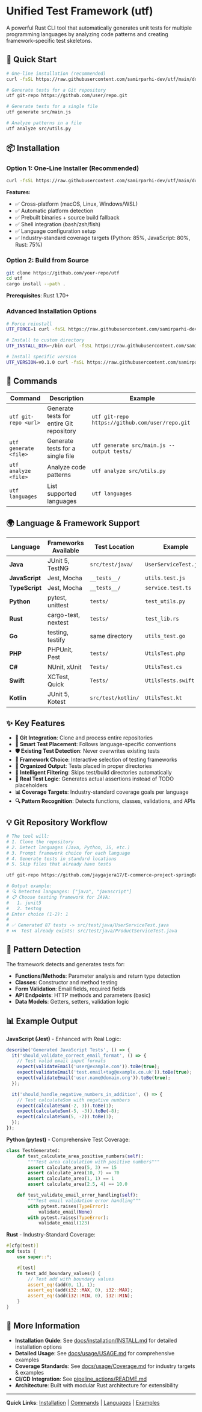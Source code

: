# Unified Test Framework (utf)

A powerful Rust CLI tool that automatically generates unit tests for multiple programming languages by analyzing code patterns and creating framework-specific test skeletons.

## 🚀 Quick Start

```bash
# One-line installation (recommended)
curl -fsSL https://raw.githubusercontent.com/samirparhi-dev/utf/main/docs/installation/install.sh | bash

# Generate tests for a Git repository
utf git-repo https://github.com/user/repo.git

# Generate tests for a single file  
utf generate src/main.js

# Analyze patterns in a file
utf analyze src/utils.py
```

## 📦 Installation

### Option 1: One-Line Installer (Recommended)

```bash
curl -fsSL https://raw.githubusercontent.com/samirparhi-dev/utf/main/docs/installation/install.sh | bash
```

**Features:**
- ✅ Cross-platform (macOS, Linux, Windows/WSL)
- ✅ Automatic platform detection
- ✅ Prebuilt binaries + source build fallback
- ✅ Shell integration (bash/zsh/fish)
- ✅ Language configuration setup
- ✅ Industry-standard coverage targets (Python: 85%, JavaScript: 80%, Rust: 75%)

### Option 2: Build from Source

```bash
git clone https://github.com/your-repo/utf
cd utf
cargo install --path .
```

**Prerequisites**: Rust 1.70+

### Advanced Installation Options

```bash
# Force reinstall
UTF_FORCE=1 curl -fsSL https://raw.githubusercontent.com/samirparhi-dev/utf/main/docs/installation/install.sh | bash

# Install to custom directory
UTF_INSTALL_DIR=~/bin curl -fsSL https://raw.githubusercontent.com/samirparhi-dev/utf/main/docs/installation/install.sh | bash

# Install specific version
UTF_VERSION=v0.1.0 curl -fsSL https://raw.githubusercontent.com/samirparhi-dev/utf/main/docs/installation/install.sh | bash
```

## 🔧 Commands

| Command | Description | Example |
|---------|-------------|---------|
| `utf git-repo <url>` | Generate tests for entire Git repository | `utf git-repo https://github.com/user/repo.git` |
| `utf generate <file>` | Generate tests for a single file | `utf generate src/main.js --output tests/` |
| `utf analyze <file>` | Analyze code patterns | `utf analyze src/utils.py` |
| `utf languages` | List supported languages | `utf languages` |

## 🌍 Language & Framework Support

| Language | Frameworks Available | Test Location | Example |
|----------|---------------------|---------------|---------|
| **Java** | JUnit 5, TestNG | `src/test/java/` | `UserServiceTest.java` |
| **JavaScript** | Jest, Mocha | `__tests__/` | `utils.test.js` |
| **TypeScript** | Jest, Mocha | `__tests__/` | `service.test.ts` |
| **Python** | pytest, unittest | `tests/` | `test_utils.py` |
| **Rust** | cargo-test, nextest | `tests/` | `test_lib.rs` |
| **Go** | testing, testify | same directory | `utils_test.go` |
| **PHP** | PHPUnit, Pest | `tests/` | `UtilsTest.php` |
| **C#** | NUnit, xUnit | `Tests/` | `UtilsTest.cs` |
| **Swift** | XCTest, Quick | `Tests/` | `UtilsTests.swift` |
| **Kotlin** | JUnit 5, Kotest | `src/test/kotlin/` | `UtilsTest.kt` |

## ✨ Key Features

- **🔄 Git Integration**: Clone and process entire repositories
- **🎯 Smart Test Placement**: Follows language-specific conventions
- **🛡️ Existing Test Detection**: Never overwrites existing tests
- **🔧 Framework Choice**: Interactive selection of testing frameworks
- **📁 Organized Output**: Tests placed in proper directories
- **🚫 Intelligent Filtering**: Skips test/build directories automatically
- **🧪 Real Test Logic**: Generates actual assertions instead of TODO placeholders
- **📊 Coverage Targets**: Industry-standard coverage goals per language
- **🔍 Pattern Recognition**: Detects functions, classes, validations, and APIs

## 💡 Git Repository Workflow

```bash
# The tool will:
# 1. Clone the repository
# 2. Detect languages (Java, Python, JS, etc.)
# 3. Prompt framework choice for each language
# 4. Generate tests in standard locations
# 5. Skip files that already have tests

utf git-repo https://github.com/jaygajera17/E-commerce-project-springBoot.git

# Output example:
# 🔍 Detected languages: ["java", "javascript"]  
# 📋 Choose testing framework for JAVA:
#   1. junit5
#   2. testng
# Enter choice (1-2): 1
# 
# ✅ Generated 87 tests -> src/test/java/UserServiceTest.java
# ⏭️  Test already exists: src/test/java/ProductServiceTest.java
```

## 🎯 Pattern Detection

The framework detects and generates tests for:

- **Functions/Methods**: Parameter analysis and return type detection
- **Classes**: Constructor and method testing
- **Form Validation**: Email fields, required fields
- **API Endpoints**: HTTP methods and parameters (basic)
- **Data Models**: Getters, setters, validation logic

## 📊 Example Output

**JavaScript (Jest)** - Enhanced with Real Logic:
```javascript
describe('Generated JavaScript Tests', () => {
  it('should_validate_correct_email_format', () => {
    // Test valid email input formats
    expect(validateEmail('user@example.com')).toBe(true);
    expect(validateEmail('test.email+tag@example.co.uk')).toBe(true);
    expect(validateEmail('user.name@domain.org')).toBe(true);
  });

  it('should_handle_negative_numbers_in_addition', () => {
    // Test calculateSum with negative numbers
    expect(calculateSum(-2, 3)).toBe(1);
    expect(calculateSum(-5, -3)).toBe(-8);
    expect(calculateSum(5, -2)).toBe(3);
  });
});
```

**Python (pytest)** - Comprehensive Test Coverage:
```python
class TestGenerated:
    def test_calculate_area_positive_numbers(self):
        """Test area calculation with positive numbers"""
        assert calculate_area(5, 3) == 15
        assert calculate_area(10, 7) == 70
        assert calculate_area(1, 1) == 1
        assert calculate_area(2.5, 4) == 10.0

    def test_validate_email_error_handling(self):
        """Test email validation error handling"""
        with pytest.raises(TypeError):
            validate_email(None)
        with pytest.raises(TypeError):
            validate_email(123)
```

**Rust** - Industry-Standard Coverage:
```rust
#[cfg(test)]
mod tests {
    use super::*;

    #[test]
    fn test_add_boundary_values() {
        // Test add with boundary values
        assert_eq!(add(0, 1), 1);
        assert_eq!(add(i32::MAX, 0), i32::MAX);
        assert_eq!(add(i32::MIN, 0), i32::MIN);
    }
}
```

## 🔗 More Information

- **Installation Guide**: See [docs/installation/INSTALL.md](docs/installation/INSTALL.md) for detailed installation options
- **Detailed Usage**: See [docs/usage/USAGE.md](docs/usage/USAGE.md) for comprehensive examples  
- **Coverage Standards**: See [docs/usage/Coverage.md](docs/usage/Coverage.md) for industry targets & examples
- **CI/CD Integration**: See [pipeline_actions/README.md](pipeline_actions/README.md)
- **Architecture**: Built with modular Rust architecture for extensibility

---

**Quick Links**: [Installation](#-installation) | [Commands](#-commands) | [Languages](#-language--framework-support) | [Examples](docs/usage/USAGE.md)
